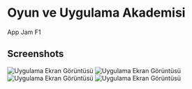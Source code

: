 # Oyun ve Uygulama Akademisi

App Jam F1


## Screenshots

![Uygulama Ekran Görüntüsü](https://github.com/emrecan-er/App-Jam-F1/blob/main/flutter_application_1/images/image1.jpeg)
![Uygulama Ekran Görüntüsü](https://github.com/emrecan-er/App-Jam-F1/blob/main/flutter_application_1/images/image2.jpeg)
![Uygulama Ekran Görüntüsü](https://github.com/emrecan-er/App-Jam-F1/blob/main/flutter_application_1/images/image3.jpeg)
![Uygulama Ekran Görüntüsü](https://github.com/emrecan-er/App-Jam-F1/blob/main/flutter_application_1/images/image4.jpeg)
